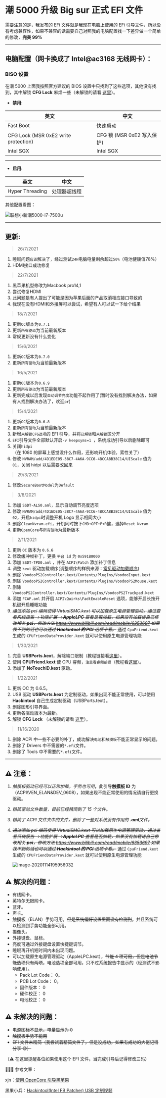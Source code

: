 # 潮 5000 升级 Big sur 正式 EFI 文件

需要注意的是，我发布的 EFi 文件就是我现在电脑上使用的 EFi 引导文件，所以没有考虑兼容性，如果不兼容的话需要自己对照我的电脑配置找一下差异做一个简单的修改，**完美 99%**

---

## **电脑配置（网卡换成了 Intel@ac3168 无线网卡）：**

### **BISO 设置**

在潮 5000 上面我按照官方建议的 BIOS 设置中只找到了这些选项，其他没有找到，其中解锁 **CFG Lock** 麻烦一些（未解锁的请看 [这里](https://blog.csdn.net/one_a_xiaobai/article/details/109705321)）。

- **禁用:**

| 英文                                 | 中文                       |
| ------------------------------------ | -------------------------- |
| Fast Boot                            | 快速启动                   |
| CFG Lock (MSR 0xE2 write protection) | CFG 锁 (MSR 0xE2 写入保护) |
| Intel SGX                            | Intel SGX                  |

---

- **启用:**

| 英文            | 中文         |
| --------------- | ------------ |
| Hyper Threading | 处理器超线程 |

其他配置看图：

![联想小新潮5000-i7-7500u](https://gitee.com/MasonsXu/cloudimg/raw/master/img/%E8%81%94%E6%83%B3%E5%B0%8F%E6%96%B0%E6%BD%AE5000-i7-7500u.jpg)

---

## **更新:**

> 26/7/2021

1. 睡眠问题`应该`解决了，经过测试`24H`电脑电量剩余超过`50%`（电池健康值78%）
2. HDMI接口成功修复

> 22/7/2021

1. 黑苹果机型修改为Macbook pro14,1
2. 尝试修复HDMI
3. 此问题是有人提出了可能是因为苹果后面的产品取消相应接口导致的
4. 我现在没有HDMI和外接屏可以尝试，希望有人可以试一下给个结果

> 18/7/2021

1. 更新`OC`版本为`0.7.1`
2. 更新`所有驱动`为当前最新版本
3. 常规更新没有什么变化

> 15/6/2021

1. 更新`OC`版本为`0.7.0`
2. 更新`所有驱动`为当前最新版本

> 16/5/2021

1. 更新`OC`版本为`0.6.9`
2. 更新`所有驱动`为当前最新版本
3. 更新完成以后发现`自动调节亮度`功能不起作用了(暂时没有找到解决办法，如果有人找到解决办法了，欢迎`pr`)

> 15/4/2021

1. 更新`OC`版本为`0.6.8`
2. 更新`所有驱动`为当前最新版本
3. 新增`未解锁CFG选项`的 EFI 引导，并将`已解锁`和`未解锁`区分开
4. `EFI`引导文件全部默认开启`-v keepsyms=1 `，系统成功引导以后删除即可
5. 关闭`hidpi`（在 1080 的屏幕上感觉没什么作用，还影响开机体验，索性关了）
6. 修改 `NVRAM/add/4D1EDE05-38C7-4A6A-9CC6-4BCCA8B38C14/UIScale` 值为 `01`，关闭 hidpi 以后需要改回来

> 29/3/2021

1. 修改`SecureBootModel`为`Default`

> 3/8/2021

1. 添加 `SSDT-ALS0.aml`，显示自动调节亮度选项
2. 修改 `NVRAM/add/4D1EDE05-38C7-4A6A-9CC6-4BCCA8B38C14/UIScale` 值为 `02`，开启`hidpi`时调整开机 Logo 显示相同大小
3. 删除`CleanNvram.efi`，开机同时按下`CMD+OPT+P+R`健，选择`Reset Nvram`
4. 更新`OpenCore`与`所有驱动`为最新版本

> 2/11/2021

1. 更新 `OC` 版本为 `0.6.6`
2. 修改缓冲帧补丁，更换 `平台 id` 为 `0x591B0000`
3. 添加 `SSDT-TPD0.aml` ，并在 `ACPI\Patch` 添加补丁信息
4. 调整 `kext` 驱动加载顺序(调整顺序的样例来源：[常见驱动加载顺序](https://github.com/daliansky/OC-little/tree/master/%E5%B8%B8%E8%A7%81%E9%A9%B1%E5%8A%A8%E5%8A%A0%E8%BD%BD%E9%A1%BA%E5%BA%8F))
5. 删除 `VoodooPS2Controller.kext/Contents/PlugIns/VoodooInput.kext`
6. 删除 `VoodooPS2Controller.kext/Contents/PlugIns/VoodooPS2Mouse.kext`
7. 删除 `VoodooPS2Controller.kext/Contents/PlugIns/VoodooPS2Trackpad.kext`
8. 添加 `FCAP.aml` 并开启 `ACPI\Quirks\FadtEnableReset` 选项，能够开启长按开机键开启睡眠功能
9. ~~_通过添加 pci 编码使得 VirtualSMC.kext 可以加载原生电源管理驱动，通过查看系统报告—>功能扩展—>**AppleLPC** 查看是否加载，如果没有加载请自己修改相关 **pci**，修改方法 https://www.bilibili.com/read/mobile/6353697 如果找不到的话也可以通过 **Hackintool 的 PCI** 选项卡看。_~~ 通过 `CpuFriend.kext` 生成的 `CPUFriendDataProvider.kext` 就可以使用原生电源管理功能

> 1/30/2021

1. 完善 **USBPorts.kext**，解除端口限制（教程链接看[这里](https://blog.daliansky.net/Intel-FB-Patcher-USB-Custom-Video.html)）。
2. 使用 **CPUFriend.kext** 使 CPU 睿频，`注意看睿频前提`（教程看[这里](https://blog.xjn819.com/post/opencore-guide.html#4-0-OpenCore-进阶)）。
3. 添加了 **NoTouchID.kext** 驱动。

> 1/22/2021

1. 更新 OC 为 0.6.5。
2. USB 驱动 **USBPorts.kext** 为定制驱动，如果出现不能正常使用，可以使用 **Hackintool** 自己生成定制驱动（USBPorts.text）。
3. 删除图形引导界面。
4. 更新各驱动版本为最新。
5. 解锁 **CFG Lock** （未解锁的请看 [这里](https://blog.csdn.net/one_a_xiaobai/article/details/109705321)）。

> 11/16/2020

1. 删除 ACPI 中一些不必要的补丁，成功解决`电池`和`触摸板`不能正常显示的问题。
2. 删除了 Drivers 中不需要的`*.efi`文件。
3. 删除了 Tools 中不需要的`*.efi`文件。

---

## ⚠️ 注意：

1. _触摸板驱动已经可以正常加载，手势也可用_，此引导**触摸板 ID** 为（ACPI\VEN_ELAN&DEV_0608），如果出现不能正常使用的情况请自行更换驱动。

2. _精简驱动文件数量，目前已经精简到了 15 个文件。_

3. _精简了 ACPI 文件夹中的文件，删除了一些对系统没有作用的 **.aml**文件。_

4. ~~_通过添加 pci 编码使得 VirtualSMC.kext 可以加载原生电源管理驱动，通过查看系统报告—>功能扩展—>**AppleLPC** 查看是否加载，如果没有加载请自己修改相关 **pci**，修改方法 https://www.bilibili.com/read/mobile/6353697 如果找不到的话也可以通过 **Hackintool 的 PCI** 选项卡看。_~~ 通过 `CpuFriend.kext` 生成的 `CPUFriendDataProvider.kext` 就可以使用原生电源管理功能

   <img src="https://gitee.com/masonsxu/cloudimg/raw/master//img/image-20201114195956032.png" alt="image-20201114195956032"  />

## ⚠️ 解决的问题：

- 有线网卡。
- 英特尔无限网卡。
- 蓝牙。
- 声卡。
- 触摸板（ELAN）手势可用，~~但是系统偏好设置里面没有检测到~~，并且系统可以检测到手势功能全部可用。
- 摄像头。
- 外接键盘、鼠标。
- 亮度可通过外接键盘设置快捷键调节。
- 睡眠再开机短时间内未出现问题。
- 可以加载原生电源管理驱动（AppleLPC.kext），~~节能 4 项可用，但是电池节能选项只有两项~~，电池选项全部可用，只不过系统报告中显示的（经测试不影响使用）。
  - Pack Lot Code： 0。
  - PCB Lot Code： 0。
  - 固件版本： 0
  - 硬件校正： 0
  - 电池校正： 0

## ⚠️ 未解决的问题：

- ~~电源图标不显示，电量显示为 0~~
- ~~触摸板手势不能用~~
- ~~EFI 文件未精简（我尝试着精简文件了，但是没成功，如果有成功的大佬记得分享 😄）~~

（⚠️ 在这里提醒各位如果使用这个 EFI 文件，当完成引导后记得修改三码）

🎉🎉🎉 参考文章：

xjn：[使用 OpenCore 引导黑苹果](https://blog.xjn819.com/post/opencore-guide.html)

黑果小兵：[Hackintool(Intel FB Patcher) USB 定制视频](https://www.bilibili.com/video/BV1xt411k79A)

